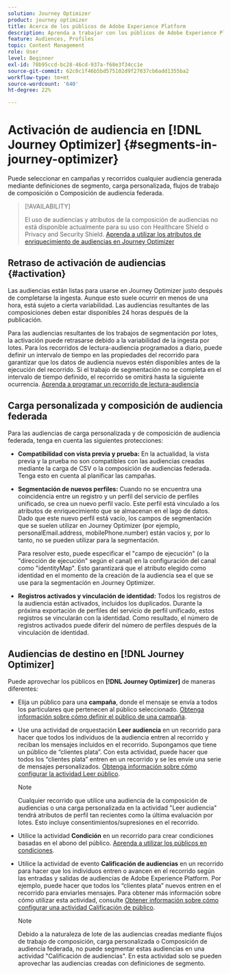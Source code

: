 ```yaml
---
solution: Journey Optimizer
product: journey optimizer
title: Acerca de los públicos de Adobe Experience Platform
description: Aprenda a trabajar con los públicos de Adobe Experience Platform
feature: Audiences, Profiles
topic: Content Management
role: User
level: Beginner
exl-id: 78b95ccd-bc28-46cd-937a-f68e3f34cc1e
source-git-commit: 62c0c1f46b5bd575102d9f27037cb6add1355ba2
workflow-type: tm+mt
source-wordcount: '640'
ht-degree: 22%

---
```


# Activación de audiencia en [!DNL Journey Optimizer] {#segments-in-journey-optimizer}

Puede seleccionar en campañas y recorridos cualquier audiencia generada mediante definiciones de segmento, carga personalizada, flujos de trabajo de composición o Composición de audiencia federada.

>[!AVAILABILITY]
>
>El uso de audiencias y atributos de la composición de audiencias no está disponible actualmente para su uso con Healthcare Shield o Privacy and Security Shield. [Aprenda a utilizar los atributos de enriquecimiento de audiencias en Journey Optimizer](../audience/about-audiences.md#enrichment)

## Retraso de activación de audiencias {#activation}

Las audiencias están listas para usarse en Journey Optimizer justo después de completarse la ingesta. Aunque esto suele ocurrir en menos de una hora, está sujeto a cierta variabilidad. Las audiencias resultantes de las composiciones deben estar disponibles 24 horas después de la publicación.

Para las audiencias resultantes de los trabajos de segmentación por lotes, la activación puede retrasarse debido a la variabilidad de la ingesta por lotes. Para los recorridos de lectura-audiencia programados a diario, puede definir un intervalo de tiempo en las propiedades del recorrido para garantizar que los datos de audiencia nuevos estén disponibles antes de la ejecución del recorrido. Si el trabajo de segmentación no se completa en el intervalo de tiempo definido, el recorrido se omitirá hasta la siguiente ocurrencia. [Aprenda a programar un recorrido de lectura-audiencia](../building-journeys/read-audience.md)

## Carga personalizada y composición de audiencia federada

Para las audiencias de carga personalizada y de composición de audiencia federada, tenga en cuenta las siguientes protecciones:

* **Compatibilidad con vista previa y prueba:** En la actualidad, la vista previa y la prueba no son compatibles con las audiencias creadas mediante la carga de CSV o la composición de audiencias federada. Tenga esto en cuenta al planificar las campañas.

* **Segmentación de nuevos perfiles:** Cuando no se encuentra una coincidencia entre un registro y un perfil del servicio de perfiles unificado, se crea un nuevo perfil vacío. Este perfil está vinculado a los atributos de enriquecimiento que se almacenan en el lago de datos. Dado que este nuevo perfil está vacío, los campos de segmentación que se suelen utilizar en Journey Optimizer (por ejemplo, personalEmail.address, mobilePhone.number) están vacíos y, por lo tanto, no se pueden utilizar para la segmentación.

  Para resolver esto, puede especificar el &quot;campo de ejecución&quot; (o la &quot;dirección de ejecución&quot; según el canal) en la configuración del canal como &quot;identityMap&quot;. Esto garantizará que el atributo elegido como identidad en el momento de la creación de la audiencia sea el que se use para la segmentación en Journey Optimizer.

* **Registros activados y vinculación de identidad:** Todos los registros de la audiencia están activados, incluidos los duplicados. Durante la próxima exportación de perfiles del servicio de perfil unificado, estos registros se vincularán con la identidad. Como resultado, el número de registros activados puede diferir del número de perfiles después de la vinculación de identidad.

## Audiencias de destino en [!DNL Journey Optimizer]

Puede aprovechar los públicos en **[!DNL Journey Optimizer]** de maneras diferentes:

* Elija un público para una **campaña**, donde el mensaje se envía a todos los particulares que pertenecen al público seleccionado. [Obtenga información sobre cómo definir el público de una campaña](../campaigns/create-campaign.md#define-the-audience-audience).

* Use una actividad de orquestación **Leer audiencia** en un recorrido para hacer que todos los individuos de la audiencia entren al recorrido y reciban los mensajes incluidos en el recorrido. Supongamos que tiene un público de “clientes plata”. Con esta actividad, puede hacer que todos los “clientes plata” entren en un recorrido y se les envíe una serie de mensajes personalizados. [Obtenga información sobre cómo configurar la actividad Leer público](../building-journeys/read-audience.md#configuring-segment-trigger-activity).

  >[!NOTE]
  >
  >Cualquier recorrido que utilice una audiencia de la composición de audiencias o una carga personalizada en la actividad &quot;Leer audiencia&quot; tendrá atributos de perfil tan recientes como la última evaluación por lotes. Esto incluye consentimientos/supresiones en el recorrido.

* Utilice la actividad **Condición** en un recorrido para crear condiciones basadas en el abono del público. [Aprenda a utilizar los públicos en condiciones](../building-journeys/condition-activity.md#using-a-segment).

* Utilice la actividad de evento **Calificación de audiencias** en un recorrido para hacer que los individuos entren o avancen en el recorrido según las entradas y salidas de audiencias de Adobe Experience Platform. Por ejemplo, puede hacer que todos los “clientes plata” nuevos entren en el recorrido para enviarles mensajes. Para obtener más información sobre cómo utilizar esta actividad, consulte [Obtener información sobre cómo configurar una actividad Calificación de público](../building-journeys/audience-qualification-events.md).

  >[!NOTE]
  >
  >Debido a la naturaleza de lote de las audiencias creadas mediante flujos de trabajo de composición, carga personalizada o Composición de audiencia federada, no puede segmentar estas audiencias en una actividad &quot;Calificación de audiencias&quot;. En esta actividad solo se pueden aprovechar las audiencias creadas con definiciones de segmento.
